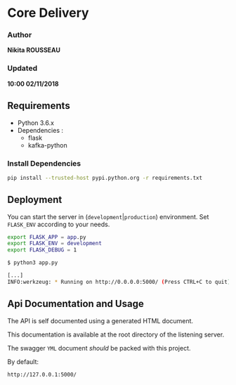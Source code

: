 # Core Delivery

### Author
__Nikita ROUSSEAU__
### Updated
__10:00 02/11/2018__

## Requirements

- Python 3.6.x
- Dependencies :
  * flask
  * kafka-python

### Install Dependencies

```bash
pip install --trusted-host pypi.python.org -r requirements.txt
```

## Deployment

You can start the server in (`development`|`production`) environment. Set `FLASK_ENV` according to your needs.

```bash
export FLASK_APP = app.py
export FLASK_ENV = development
export FLASK_DEBUG = 1

$ python3 app.py

[...]
INFO:werkzeug: * Running on http://0.0.0.0:5000/ (Press CTRL+C to quit)
```

## Api Documentation and Usage

The API is self documented using a generated HTML document.

This documentation is available at the root directory of the listening server.

The swagger `YML` document *should* be packed with this project.

By default:
```
http://127.0.0.1:5000/
```
